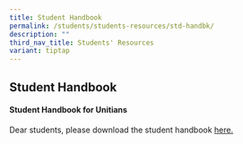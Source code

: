 ```yaml
---
title: Student Handbook
permalink: /students/students-resources/std-handbk/
description: ""
third_nav_title: Students' Resources
variant: tiptap
---
```

<h2>Student Handbook</h2>
<h4>Student Handbook for Unitians</h4>
<p>Dear students, please download the student handbook <a href="/files/Student_eHandbook_2025__updated_.pdf" rel="noopener nofollow" target="_blank">here.</a>
</p>
<p></p>